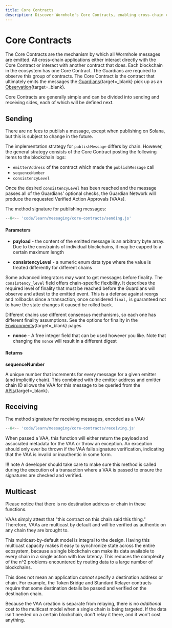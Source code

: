 ```yaml
---
title: Core Contracts
description: Discover Wormhole's Core Contracts, enabling cross-chain communication with message sending, receiving, and multicast features for efficient synchronization.
---
```


# Core Contracts

The Core Contracts are the mechanism by which all Wormhole messages are emitted. All cross-chain applications either interact directly with the Core Contract or interact with another contract that does. Each blockchain in the ecosystem has one Core Contract.  The Guardians are required to observe this group of contracts. The Core Contract is the contract that ultimately emits the messages the [Guardians](/learn/infrastructure/guardians/){target=\_blank} pick up as an [Observation](#){target=\_blank}.

Core Contracts are generally simple and can be divided into sending and receiving sides, each of which will be defined next. 

## Sending

There are no fees to publish a message, except when publishing on Solana, but this is subject to change in the future.

The implementation strategy for `publishMessage` differs by chain. However, the general strategy consists of the Core Contract posting the following items to the blockchain logs:
- `emitterAddress` of the contract which made the `publishMessage` call
- `sequenceNumber`
- `consistencyLevel` 

Once the desired `consistencyLevel` has been reached and the message passes all of the Guardians' optional checks, the Guardian Network will produce the requested Verified Action Approvals [VAAs].

The method signature for publishing messages:

```js
--8<-- 'code/learn/messaging/core-contracts/sending.js'
```

#### Parameters

- **payload** - the content of the emitted message is an arbitrary byte array. Due to the constraints of individual blockchains, it may be capped to a certain maximum length


- **consistencyLevel** - a numeric enum data type where the value is treated differently for different chains

Some advanced integrators may want to get messages before finality. The `consistency_level` field offers chain-specific flexibility. It describes the required level of finality that must be reached before the Guardians will observe and attest to the emitted event. This is a defense against reorgs and rollbacks since a transaction, once considered `final,` is guaranteed not to have the state changes it caused be rolled back.



Different chains use different consensus mechanisms, so each one has different finality assumptions. See the options for finality in the [Environments](#){target=\_blank} pages <!-- link to blockchain platforms -->

- **nonce** - A free integer field that can be used however you like. Note that changing the `nonce` will result in a different digest


#### Returns

**sequenceNumber**

A unique number that increments for every message for a given emitter (and implicitly chain). This combined with the emitter address and emitter chain ID allows the VAA for this message to be queried from the [APIs](#){target=\_blank}.

## Receiving

The method signature for receiving messages, encoded as a VAA:

```js
--8<-- 'code/learn/messaging/core-contracts/receiving.js'
```

When passed a VAA, this function will either return the payload and associated metadata for the VAA or throw an exception. An exception should only ever be thrown if the VAA fails signature verification, indicating that the VAA is invalid or inauthentic in some form.

!!! note
    A developer should take care to make sure this method is called during the execution of a transaction where a VAA is passed to ensure the signatures are checked and verified.

## Multicast

Please notice that there is no destination address or chain in these functions.

VAAs simply attest that "this contract on this chain said this thing." Therefore, VAAs are multicast by default and will be verified as authentic on any chain they are brought to.

This multicast-by-default model is integral to the design. Having this multicast capacity makes it easy to synchronize state across the entire ecosystem, because a single blockchain can make its data available to every chain in a single action with low latency. This reduces the complexity of the n^2 problems encountered by routing data to a large number of blockchains.

This does not mean an application _cannot_ specify a destination address or chain. For example, the Token Bridge and Standard Relayer contracts require that some destination details be passed and verified on the destination chain.

Because the VAA creation is separate from relaying, there is no _additional_ cost to the multicast model when a single chain is being targeted. If the data isn't needed on a certain blockchain, don't relay it there, and it won't cost anything.


